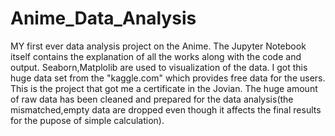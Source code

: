 # Anime_Data_Analysis
MY first ever data analysis project on the Anime.
The Jupyter Notebook itself contains the explanation of all the works along with the code and output.
Seaborn,Matplolib are used to visualization of the data.
I got this huge data set from the "kaggle.com" which provides free data for the users.
This is the project that got me a certificate in the Jovian.
The huge amount of raw data has been cleaned and prepared for the data analysis(the mismatched,empty data are dropped even though it affects the final results for the 
pupose of simple calculation).
